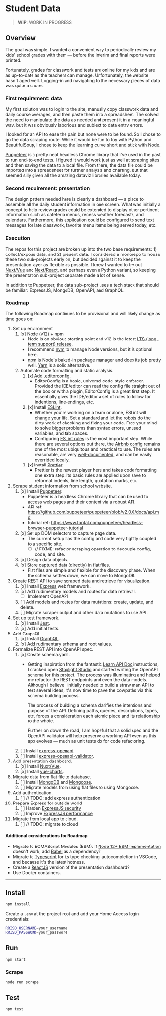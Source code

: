 # Student Data

> **WIP**: WORK IN PROGRESS

## Overview

The goal was simple. I wanted a convenient way to periodically review my kids' school grades with them — before the interim and final reports were printed.

Fortunately, grades for classwork and tests are online for my kids and are as up-to-date as the teachers can manage. Unfortunately, the website hasn't aged well. Logging-in and navigating to the necessary pieces of data was quite a chore.

### First requirement: data

My first solution was to login to the site, manually copy classwork data and daily course averages, and then paste them into a spreadsheet. The solved the need to manipulate the data as needed and present it in a meaningful way, but it was obviously laborious and subject to data entry errors.

I looked for an API to ease the pain but none were to be found. So I chose to go the data scraping route. While it would be fun to toy with Python and BeautifulSoup, I chose to keep the learning curve short and stick with Node.

[Puppeteer](https://pptr.dev/) is a pretty neat headless Chrome library that I've used in the past to run end-to-end tests. I figured it would work just as well at scraping sites and then saving the data to a local file. From there, the data file could be imported into a spreadsheet for further analysis and charting. But that seemed silly given all the amazing dataviz libraries available today.

### Second requirement: presentation

The design pattern needed here is clearly a dashboard — a place to assemble all the daily student information in one screen. What was initially a concept to help review grades could be extended to display other pertinent information such as cafeteria menus, recess weather forecasts, and calendars. Furthermore, this application could be configured to send text messages for late classwork, favorite menu items being served today, etc.

### Execution

The repos for this project are broken up into the two base requirements: 1) collect/expose data; and 2) present data. I considered a monorepo to house these two sub-projects early on, but decided against it to keep the presentation layer as flexible as possible. I knew I wanted to try out [Nuxt/Vue](https://nuxtjs.org/) and [Next/React](https://nextjs.org/), and perhaps even a Python variant, so keeping the presentation sub-project separate made a lot of sense.

In addition to Puppeteer, the data sub-project uses a tech stack that should be familiar: ExpressJS, MongoDB, OpenAPI, and GraphQL.

### Roadmap

The following Roadmap continues to be provisional and will likely change as time goes on:

1. Set up environment
    1. [x] Node (v12) + npm
        * Node is an obvious starting point and v12 is the latest [LTS (long-term support) release](https://nodejs.org/en/about/releases/).
        * I recommend [nvm](https://github.com/nvm-sh/nvm) to manage Node versions, but it is optional here.
        * [npm](https://www.npmjs.com/) is Node's baked-in package manager and does its job pretty well. [Yarn](https://yarnpkg.com/) is a solid alternative.
    2. Automate code formatting and static analysis.
        1. [x] Add [.editorconfig](https://editorconfig.org).
            * EditorConfig is a basic, universal code-style enforcer. Provided the IDE/editor can read the config file straight out of the box or with a plugin, EditorConfig is a great first step. It essentially gives the IDE/editor a set of rules to follow for indentions, line-endings, etc.
        2. [x] Install [ESLint](https://eslint.org).
            * Whether you're working on a team or alone, ESLint will change your life. Set a standard and let the robots do the dirty work of checking and fixing your code. Free your mind to solve bigger problems than syntax errors, unused variables, and tab spaces.
            * Configuring [ESLint rules](https://eslint.org/docs/rules/) is the most important step. While there are several options out there, the [Airbnb config](https://www.npmjs.com/package/eslint-config-airbnb) remains one of the most ubiquitous and practical to use. The rules are reasonable, are very [well-documented](https://github.com/airbnb/javascript), and can be easily overrided locally.
        3. [x] Install [Prettier](https://prettier.io).
            * Prettier is the newest player here and takes code formatting one extra step. Its basic rules are applied upon save to reformat indents, line length, quotation marks, etc.
2. Scrape student information from school website.
    1. [x] Install [Puppeteer](https://pptr.dev/).
        * Puppeteer is a headless Chrome library that can be used to access web pages and their content via a robust API.
        * API ref: https://github.com/puppeteer/puppeteer/blob/v2.0.0/docs/api.md
        * tutorial ref: https://www.toptal.com/puppeteer/headless-browser-puppeteer-tutorial
    2. [x] Set up DOM selectors to capture page data.
        * The current setup has the config and code very tightly coupled to a specific site.
            * [ ] // FIXME: refactor scraping operation to decouple config, code, and site.
    3. [x] Design data objects.
    4. [x] Store captured data (directly) in flat files.
        * Flat files are simple and flexible for the discovery phase. When the schema settles down, we can move to MongoDB.
3. Create REST API to save scraped data and retrieve for visualization.
    1. [x] Install [Express](https://expressjs.com) web framework.
    2. [x] Add rudimentary models and routes for data retrieval.
        * [ ] Implement OpenAPI
    3. [ ] Add models and routes for data mutations: create, update, and delete.
    4. [ ] Migrate scraper output and other data mutations to use API.
4. Set up test framework.
    1. [x] Install [Jest](https://jestjs.io).
    2. [x] Add initial tests.
5. Add GraphQL
    1. [x] Install [GraphQL](https://graphql.org/graphql-js/express-graphql/).
    2. [x] Add rudimentary schema and root values.
6. Formalize REST API into OpenAPI spec.
    1. [x] Create schema.yaml.
        * Getting inspiration from the fantastic [Learn API Doc](https://idratherbewriting.com/learnapidoc/pubapis_openapi_step1_openapi_object.html) instructions, I cracked open [Stoplight Studio](https://stoplight.io/p/studio/) and started writing the OpenAPI schema for this project. The process was illuminating and helped me refactor the REST endpoints and even the data models. Although I believe I initially needed to build a straw man API to test several ideas, it's now time to pave the cowpaths via this schema building process.

            The process of building a schema clarifies the intentions and purpose of the API. Defining paths, queries, descriptions, types, etc. forces a consideration each atomic piece and its relationship to the whole.

            Further on down the road, I am hopeful that a solid spec and the OpenAPI validator will help preserve a working API even as this app evolves — much as unit tests do for code refactoring.
    2. [ ] Install [express-openapi](https://github.com/kogosoftwarellc/open-api/tree/master/packages/express-openapi).
    3. [ ] Install [express-openapi-validator](https://github.com/cdimascio/express-openapi-validator).
7. Add presentation dashboard.
    1. [x] Install [Nuxt/Vue](https://nuxtjs.org).
    2. [x] Install [vue-charts](https://vue-chartjs.org/).
8. Migrate data from flat file to database.
    1. [ ] Install [MongoDB](https://mongodb.com) and [Mongoose]([https://](https://mongoosejs.com)).
    2. [ ] Migrate models from using flat files to using Mongoose.
9.  Add authentication.
    1. [ ] // TODO: add express authentication
10. Prepare Express for outside world
    1. [ ] Harden [ExpressJS security](https://expressjs.com/en/advanced/best-practice-security.html)
    2. [ ] Improve [ExpressJS performance](https://expressjs.com/en/advanced/best-practice-performance.html)
11. Migrate from local app to cloud.
    1. [ ] // TODO: migrate to cloud

#### Additional considerations for Roadmap

* Migrate to ECMAScript Modules (ESM). If [Node 12+ ESM implementation](https://nodejs.org/docs/latest-v12.x/api/esm.html) doesn't work, add [Babel](https://babeljs.io) as a dependency?
* Migrate to [Typescript](https://www.typescriptlang.org) for its type checking, autocompletion in VSCode, and because it's the latest hotness.
* Create a [ReactJS](https://reactjs.org) version of the presentation dashboard?
* Use Docker containers.

---

## Install

```sh
npm install
```

Create a `.env` at the project root and add your Home Access login credentials:

```sh
RRISD_USERNAME=your_username
RRISD_PASSWORD=your_password
```

## Run

```sh
npm start
```

### Scrape

```sh
node run scrape
```

## Test

```sh
npm test
```
